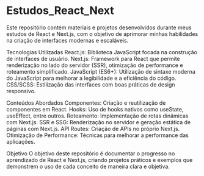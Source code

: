 # Estudos_React_Next

Este repositório contém materiais e projetos desenvolvidos durante meus estudos de React e Next.js, com o objetivo de aprimorar minhas habilidades na criação de interfaces modernas e escaláveis.

Tecnologias Utilizadas
React.js: Biblioteca JavaScript focada na construção de interfaces de usuário.
Next.js: Framework para React que permite renderização no lado do servidor (SSR), otimização de performance e roteamento simplificado.
JavaScript (ES6+): Utilização de sintaxe moderna do JavaScript para melhorar a legibilidade e a eficiência do código.
CSS/SCSS: Estilização das interfaces com boas práticas de design responsivo.

Conteúdos Abordados
Componentes: Criação e reutilização de componentes em React.
Hooks: Uso de hooks nativos como useState, useEffect, entre outros.
Roteamento: Implementação de rotas dinâmicas com Next.js.
SSR e SSG: Renderização no servidor e geração estática de páginas com Next.js.
API Routes: Criação de APIs no próprio Next.js.
Otimização de Performance: Técnicas para melhorar a performance das aplicações.

Objetivo
O objetivo deste repositório é documentar o progresso no aprendizado de React e Next.js, criando projetos práticos e exemplos que demonstrem o uso de cada conceito de maneira clara e objetiva.
